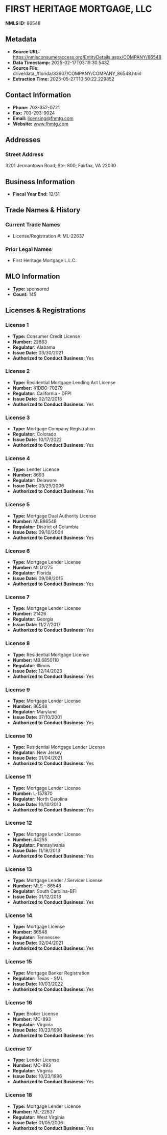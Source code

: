 # FIRST HERITAGE MORTGAGE, LLC

**NMLS ID:** 86548

## Metadata
- **Source URL:** https://nmlsconsumeraccess.org/EntityDetails.aspx/COMPANY/86548
- **Data Timestamp:** 2025-02-17T03:19:30.543Z
- **Source File:** drive/data_/florida/33607/COMPANY/COMPANY_86548.html
- **Extraction Time:** 2025-05-27T10:50:22.229852

## Contact Information
- **Phone:** 703-352-0721
- **Fax:** 703-293-9024
- **Email:** licensing@fhmtg.com
- **Website:** www.fhmtg.com

## Addresses
### Street Address
3201 Jermantown Road; Ste: 800; Fairfax, VA 22030

## Business Information
- **Fiscal Year End:** 12/31

## Trade Names & History
### Current Trade Names
- License/Registration #: ML-22637

### Prior Legal Names
- First Heritage Mortgage L.L.C.

## MLO Information
- **Type:** sponsored
- **Count:** 145

## Licenses & Registrations

### License 1
- **Type:** Consumer Credit License
- **Number:** 22863
- **Regulator:** Alabama
- **Issue Date:** 03/30/2021
- **Authorized to Conduct Business:** Yes

### License 2
- **Type:** Residential Mortgage Lending Act License
- **Number:** 41DBO-70279
- **Regulator:** California - DFPI
- **Issue Date:** 02/12/2018
- **Authorized to Conduct Business:** Yes

### License 3
- **Type:** Mortgage Company Registration
- **Regulator:** Colorado
- **Issue Date:** 10/17/2022
- **Authorized to Conduct Business:** Yes

### License 4
- **Type:** Lender License
- **Number:** 8693
- **Regulator:** Delaware
- **Issue Date:** 03/29/2006
- **Authorized to Conduct Business:** Yes

### License 5
- **Type:** Mortgage Dual Authority License
- **Number:** MLB86548
- **Regulator:** District of Columbia
- **Issue Date:** 09/10/2004
- **Authorized to Conduct Business:** Yes

### License 6
- **Type:** Mortgage Lender License
- **Number:** MLD1275
- **Regulator:** Florida
- **Issue Date:** 09/08/2015
- **Authorized to Conduct Business:** Yes

### License 7
- **Type:** Mortgage Lender License
- **Number:** 21426
- **Regulator:** Georgia
- **Issue Date:** 11/27/2017
- **Authorized to Conduct Business:** Yes

### License 8
- **Type:** Residential Mortgage License
- **Number:** MB.6850110
- **Regulator:** Illinois
- **Issue Date:** 12/14/2023
- **Authorized to Conduct Business:** Yes

### License 9
- **Type:** Mortgage Lender License
- **Number:** 86548
- **Regulator:** Maryland
- **Issue Date:** 07/10/2001
- **Authorized to Conduct Business:** Yes

### License 10
- **Type:** Residential Mortgage Lender License
- **Regulator:** New Jersey
- **Issue Date:** 01/04/2021
- **Authorized to Conduct Business:** Yes

### License 11
- **Type:** Mortgage Lender License
- **Number:** L-157870
- **Regulator:** North Carolina
- **Issue Date:** 10/10/2013
- **Authorized to Conduct Business:** Yes

### License 12
- **Type:** Mortgage Lender License
- **Number:** 44255
- **Regulator:** Pennsylvania
- **Issue Date:** 11/18/2013
- **Authorized to Conduct Business:** Yes

### License 13
- **Type:** Mortgage Lender / Servicer License
- **Number:** MLS - 86548
- **Regulator:** South Carolina-BFI
- **Issue Date:** 01/12/2018
- **Authorized to Conduct Business:** Yes

### License 14
- **Type:** Mortgage License
- **Number:** 86548
- **Regulator:** Tennessee
- **Issue Date:** 02/04/2021
- **Authorized to Conduct Business:** Yes

### License 15
- **Type:** Mortgage Banker Registration
- **Regulator:** Texas - SML
- **Issue Date:** 10/03/2022
- **Authorized to Conduct Business:** Yes

### License 16
- **Type:** Broker License
- **Number:** MC-893
- **Regulator:** Virginia
- **Issue Date:** 10/23/1996
- **Authorized to Conduct Business:** Yes

### License 17
- **Type:** Lender License
- **Number:** MC-893
- **Regulator:** Virginia
- **Issue Date:** 10/23/1996
- **Authorized to Conduct Business:** Yes

### License 18
- **Type:** Mortgage Lender License
- **Number:** ML-22637
- **Regulator:** West Virginia
- **Issue Date:** 01/05/2006
- **Authorized to Conduct Business:** Yes
